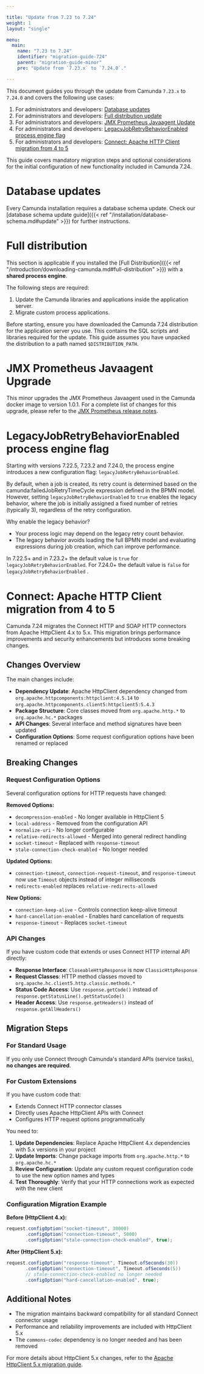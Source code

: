 ```yaml
---

title: "Update from 7.23 to 7.24"
weight: 1
layout: "single"

menu:
  main:
    name: "7.23 to 7.24"
    identifier: "migration-guide-724"
    parent: "migration-guide-minor"
    pre: "Update from `7.23.x` to `7.24.0`."

---
```


This document guides you through the update from Camunda `7.23.x` to `7.24.0` and covers the following use cases:

1. For administrators and developers: [Database updates](#database-updates)
1. For administrators and developers: [Full distribution update](#full-distribution)
1. For administrators and developers: [JMX Prometheus Javaagent Update](#jmx-prometheus-javaagent-upgrade)
1. For administrators and developers: [LegacyJobRetryBehaviorEnabled process engine flag](#legacyjobretrybehaviorenabled-process-engine-flag)
1. For administrators and developers: [Connect: Apache HTTP Client migration from 4 to 5](#connect-apache-http-client-migration-from-4-to-5)

This guide covers mandatory migration steps and optional considerations for the initial configuration of new functionality included in Camunda 7.24.

# Database updates

Every Camunda installation requires a database schema update. Check our [database schema update guide]({{< ref "/installation/database-schema.md#update" >}})
for further instructions.

# Full distribution

This section is applicable if you installed the
[Full Distribution]({{< ref "/introduction/downloading-camunda.md#full-distribution" >}})
with a **shared process engine**.

The following steps are required:

1. Update the Camunda libraries and applications inside the application server.
2. Migrate custom process applications.

Before starting, ensure you have downloaded the Camunda 7.24 distribution for the application server you use. This contains the SQL scripts and libraries required for the update. This guide assumes you have unpacked the distribution to a path named `$DISTRIBUTION_PATH`.

# JMX Prometheus Javaagent Upgrade

This minor upgrades the JMX Prometheus Javaagent used in the Camunda docker image to version 1.0.1.
For a complete list of changes for this upgrade, please refer to the [JMX Prometheus release notes](https://github.com/prometheus/jmx_exporter/releases/tag/1.0.1).

# LegacyJobRetryBehaviorEnabled process engine flag

Starting with versions 7.22.5, 7.23.2 and 7.24.0, the process engine introduces a new configuration flag: `legacyJobRetryBehaviorEnabled`.

By default, when a job is created, its retry count is determined based on the camunda:failedJobRetryTimeCycle expression defined in the BPMN model.
However, setting `legacyJobRetryBehaviorEnabled` to `true` enables the legacy behavior, where the job is initially assigned a fixed number of retries (typically 3), regardless of the retry configuration.

Why enable the legacy behavior?

- Your process logic may depend on the legacy retry count behavior.
- The legacy behavior avoids loading the full BPMN model and evaluating expressions during job creation, which can improve performance.

In 7.22.5+ and in 7.23.2+ the default value is `true` for `legacyJobRetryBehaviorEnabled`. For 7.24.0+ the default value is `false` for `legacyJobRetryBehaviorEnabled` .

# Connect: Apache HTTP Client migration from 4 to 5

Camunda 7.24 migrates the Connect HTTP and SOAP HTTP connectors from Apache HttpClient 4.x to 5.x. This migration brings performance improvements and security enhancements but introduces some breaking changes.

## Changes Overview

The main changes include:

- **Dependency Update**: Apache HttpClient dependency changed from `org.apache.httpcomponents:httpclient:4.5.14` to `org.apache.httpcomponents.client5:httpclient5:5.4.3`
- **Package Structure**: Core classes moved from `org.apache.http.*` to `org.apache.hc.*` packages
- **API Changes**: Several interface and method signatures have been updated
- **Configuration Options**: Some request configuration options have been renamed or replaced

## Breaking Changes

### Request Configuration Options

Several configuration options for HTTP requests have changed:

**Removed Options:**

- `decompression-enabled` - No longer available in HttpClient 5
- `local-address` - Removed from the configuration API
- `normalize-uri` - No longer configurable
- `relative-redirects-allowed` - Merged into general redirect handling
- `socket-timeout` - Replaced with `response-timeout`
- `stale-connection-check-enabled` - No longer needed

**Updated Options:**

- `connection-timeout`, `connection-request-timeout`, and `response-timeout` now use `Timeout` objects instead of integer milliseconds
- `redirects-enabled` replaces `relative-redirects-allowed`

**New Options:**

- `connection-keep-alive` - Controls connection keep-alive timeout
- `hard-cancellation-enabled` - Enables hard cancellation of requests
- `response-timeout` - Replaces `socket-timeout`

### API Changes

If you have custom code that extends or uses Connect HTTP internal API directly:

- **Response Interface**: `CloseableHttpResponse` is now `ClassicHttpResponse`
- **Request Classes**: HTTP method classes moved to `org.apache.hc.client5.http.classic.methods.*`
- **Status Code Access**: Use `response.getCode()` instead of `response.getStatusLine().getStatusCode()`
- **Header Access**: Use `response.getHeaders()` instead of `response.getAllHeaders()`

## Migration Steps

### For Standard Usage

If you only use Connect through Camunda's standard APIs (service tasks), **no changes are required**.

### For Custom Extensions

If you have custom code that:
- Extends Connect HTTP connector classes
- Directly uses Apache HttpClient APIs with Connect
- Configures HTTP request options programmatically

You need to:

1. **Update Dependencies**: Replace Apache HttpClient 4.x dependencies with 5.x versions in your project
2. **Update Imports**: Change package imports from `org.apache.http.*` to `org.apache.hc.*`
3. **Review Configuration**: Update any custom request configuration code to use the new option names and types
4. **Test Thoroughly**: Verify that your HTTP connections work as expected with the new client

### Configuration Migration Example

**Before (HttpClient 4.x):**
```java
request.configOption("socket-timeout", 30000)
       .configOption("connection-timeout", 5000)
       .configOption("stale-connection-check-enabled", true);
```

**After (HttpClient 5.x):**
```java
request.configOption("response-timeout", Timeout.ofSeconds(30))
       .configOption("connection-timeout", Timeout.ofSeconds(5))
       // stale-connection-check-enabled no longer needed
       .configOption("hard-cancellation-enabled", true);
```

## Additional Notes

- The migration maintains backward compatibility for all standard Connect connector usage
- Performance and reliability improvements are included with HttpClient 5.x
- The `commons-codec` dependency is no longer needed and has been removed

For more details about HttpClient 5.x changes, refer to the [Apache HttpClient 5.x migration guide](https://hc.apache.org/httpcomponents-client-5.0.x/migration-guide/index.html).
